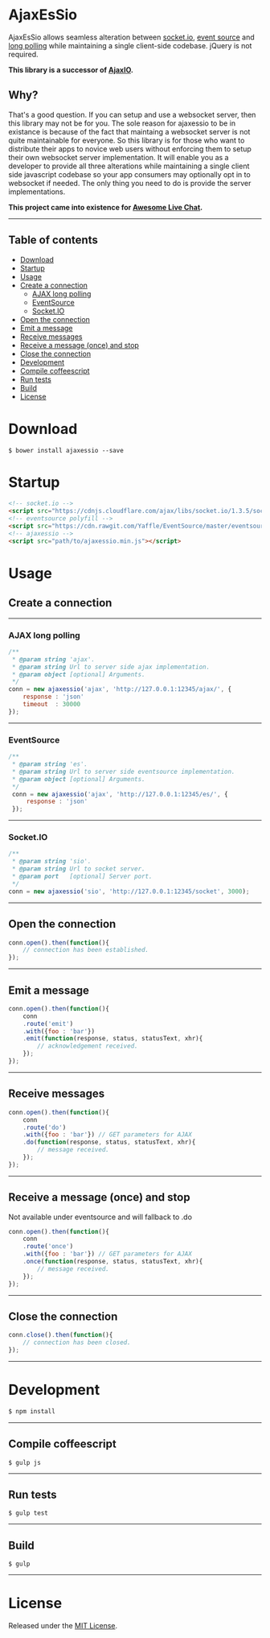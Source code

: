 AjaxEsSio
======

AjaxEsSio allows seamless alteration between [socket.io](http://socket.io), [event source](https://developer.mozilla.org/en-US/docs/Web/API/EventSource) and [long polling](https://en.wikipedia.org/wiki/Push_technology#Long_polling)
while maintaining a single client-side codebase.
jQuery is not required.

**This library is a successor of [AjaxIO](https://github.com/kamalkhan/ajaxio).**

## Why?
That's a good question. If you can setup and use a websocket server, then this library may not be for you. The sole reason for ajaxessio to be in existance is because of the fact that maintaing a websocket server is not quite maintainable for everyone. So this library is for those who want to distribute their apps to novice web users without enforcing them to setup their own websocket server implementation. It will enable you as a developer to provide all three alterations while maintaining a single client side javascript codebase so your app consumers may optionally opt in to websocket if needed. The only thing you need to do is provide the server implementations.

**This project came into existence for [Awesome Live Chat](http://bit.ly/awesome-live-chat).**

---
## Table of contents

- [Download](#download)
- [Startup](#startup)
- [Usage](#usage)
 - [Create a connection](#create-a-connection)
   - [AJAX long polling](#ajax-long-polling)
   - [EventSource](#eventsource)
   - [Socket.IO](#socketio)
 - [Open the connection](#open-the-connection)
 - [Emit a message](#emit-a-message)
 - [Receive messages](#receive-messages)
 - [Receive a message (once) and stop](#receive-a-message-once-and-stop)
 - [Close the connection](#close-the-connection)
- [Development](#development)
 - [Compile coffeescript](#compile-coffeescript)
 - [Run tests](#run-tests)
 - [Build](#build)
- [License](#license)

# Download

```
$ bower install ajaxessio --save
```

# Startup

```html
<!-- socket.io -->
<script src="https://cdnjs.cloudflare.com/ajax/libs/socket.io/1.3.5/socket.io.min.js"></script>
<!-- eventsource polyfill -->
<script src="https://cdn.rawgit.com/Yaffle/EventSource/master/eventsource.min.js"></script>
<!-- ajaxessio -->
<script src="path/to/ajaxessio.min.js"></script>
```

# Usage

## Create a connection

---
### AJAX long polling

```js
/**
 * @param string 'ajax'.
 * @param string Url to server side ajax implementation.
 * @param object [optional] Arguments.
 */
conn = new ajaxessio('ajax', 'http://127.0.0.1:12345/ajax/', {
    response : 'json'
    timeout  : 30000
});
```

---
### EventSource

```js
/**
 * @param string 'es'.
 * @param string Url to server side eventsource implementation.
 * @param object [optional] Arguments.
 */
 conn = new ajaxessio('ajax', 'http://127.0.0.1:12345/es/', {
     response : 'json'
 });
```

---
### Socket.IO

```js
/**
 * @param string 'sio'.
 * @param string Url to socket server.
 * @param port   [optional] Server port.
 */
conn = new ajaxessio('sio', 'http://127.0.0.1:12345/socket', 3000);
```

---
## Open the connection

```js
conn.open().then(function(){
    // connection has been established.
});
```

---
## Emit a message

```js
conn.open().then(function(){
    conn
    .route('emit')
    .with({foo : 'bar'})
    .emit(function(response, status, statusText, xhr){
        // acknowledgement received.
    });
});
```

---
## Receive messages

```js
conn.open().then(function(){
    conn
    .route('do')
    .with({foo : 'bar'}) // GET parameters for AJAX
    .do(function(response, status, statusText, xhr){
        // message received.
    });
});
```

---
## Receive a message (once) and stop
Not available under eventsource and will fallback to .do

```js
conn.open().then(function(){
    conn
    .route('once')
    .with({foo : 'bar'}) // GET parameters for AJAX
    .once(function(response, status, statusText, xhr){
        // message received.
    });
});
```

---
## Close the connection

```js
conn.close().then(function(){
    // connection has been closed.
});
```

---
# Development

```bash
$ npm install
```

---
## Compile coffeescript
```
$ gulp js
```

---
## Run tests
```
$ gulp test
```

---
## Build
```
$ gulp
```

---
# License

Released under the [MIT License](http://opensource.org/licenses/MIT).
